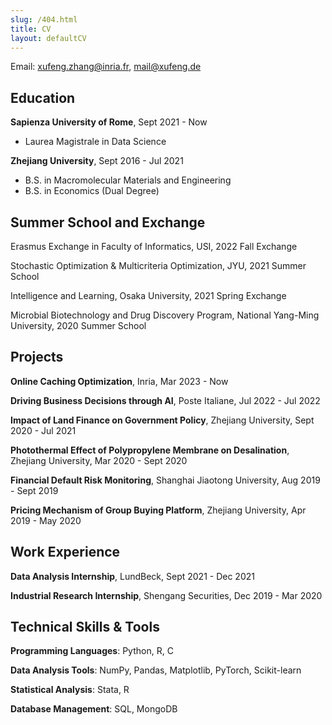 ```yaml
---
slug: /404.html
title: CV
layout: defaultCV
---
```

Email: xufeng.zhang@inria.fr, mail@xufeng.de

## Education 

**Sapienza University of Rome**, Sept 2021 - Now

- Laurea Magistrale in Data Science

**Zhejiang University**, Sept 2016 - Jul 2021

- B.S. in Macromolecular Materials and Engineering
- B.S. in Economics (Dual Degree)

## Summer School and Exchange

Erasmus Exchange in Faculty of Informatics, USI, 2022 Fall Exchange

Stochastic Optimization & Multicriteria Optimization, JYU, 2021 Summer School

Intelligence and Learning, Osaka University, 2021 Spring Exchange

Microbial Biotechnology and Drug Discovery Program, National Yang-Ming University, 2020 Summer School

## Projects

**Online Caching Optimization**, Inria, Mar 2023 - Now

**Driving Business Decisions through AI**, Poste Italiane,  Jul 2022 - Jul 2022

**Impact of Land Finance on Government Policy**, Zhejiang University, Sept 2020 - Jul 2021

**Photothermal Effect of Polypropylene Membrane on Desalination**, Zhejiang University, Mar 2020 - Sept 2020

**Financial Default Risk Monitoring**, Shanghai Jiaotong University, Aug 2019 - Sept 2019

**Pricing Mechanism of Group Buying Platform**, Zhejiang University, Apr 2019 - May 2020

## Work Experience

**Data Analysis Internship**, LundBeck, Sept 2021 - Dec 2021

**Industrial Research Internship**, Shengang Securities, Dec 2019 - Mar 2020

## Technical Skills & Tools

**Programming Languages**: Python, R, C

**Data Analysis Tools**: NumPy, Pandas, Matplotlib, PyTorch, Scikit-learn

**Statistical Analysis**: Stata, R

**Database Management**: SQL, MongoDB